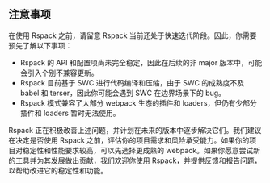 ## 注意事项

在使用 Rspack 之前，请留意 Rspack 当前还处于快速迭代阶段。因此，你需要预先了解以下事项：

- Rspack 的 API 和配置项尚未完全稳定，因此在后续的非 major 版本中，可能会引入个别不兼容更新。
- Rspack 目前基于 SWC 进行代码编译和压缩，由于 SWC 的成熟度不及 babel 和 terser，因此你可能会遇到 SWC 在边界场景下的 bug。
- Rspack 模式兼容了大部分 webpack 生态的插件和 loaders，但仍有少部分插件和 loaders 暂时无法使用。

Rspack 正在积极改善上述问题，并计划在未来的版本中逐步解决它们。我们建议在决定是否使用 Rspack 之前，评估你的项目需求和风险承受能力。如果你的项目对稳定性和性能要求较高，可以先选择更成熟的 webpack。如果你愿意尝试新的工具并为其发展做出贡献，我们欢迎你使用 Rspack，并提供反馈和报告问题，以帮助改进它的稳定性和功能。
